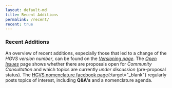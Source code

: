 ```yaml
---
layout: default-md
title: Recent Additions
permalink: /recent/
recent: true
---
```


### Recent Additions

An overview of recent additions, especially those that led to a change of the _HGVS version number_, can be found on the [_Versioning page_](/versioning). The [_Open Issues_](/recommendations/open-issues/) page shows whether there are proposals open for _Community Consultation_ and which topics are currently _under discussion_ (pre-proposal status). The [HGVS nomenclature facebook page](https://www.facebook.com/HGVSmutnomen){:target="\_blank"} regularly posts topics of interest, including **Q&A's** and a nomenclature agenda.